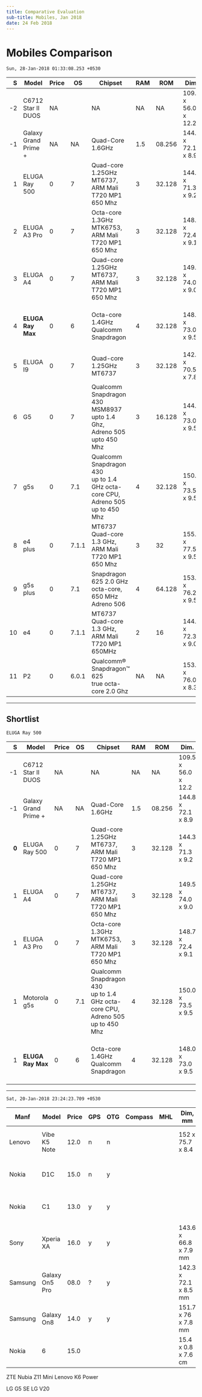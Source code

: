 ```yaml
---
title: Comparative Evaluation
sub-title: Mobiles, Jan 2018
date: 24 Feb 2018
---
```


# Mobiles Comparison

`Sun, 28-Jan-2018 01:33:08.253 +0530`

|   S | Model                     | Price | OS    | Chipset                                                                                 | RAM | ROM    | Dim.                | Wt  |     Area |    Pixels | Display                                                  | Batt. | Connet...                             | Locn.                       | Sensors                                                                                    | Glass              |
| ---:| ------------------------- | ----- | ----- | --------------------------------------------------------------------------------------- | --- | ------ | ------------------- | --- | --------:| ---------:| -------------------------------------------------------- | ----- | ------------------------------------- | --------------------------- | ------------------------------------------------------------------------------------------ | ------------------ |
|  -2 | C6712 <br/>Star II DUOS   | NA    |       | NA                                                                                      | NA  | NA     | 109.5 x 56.0 x 12.2 | 100 |  `6,132` |    96,000 | ? (3.2)<br/>(240 x 400)<br/>146 PPI                      | 1,200 | NA                                    |                             | Accelerometer<br/>Proximity                                                                | NA                 |
|  -1 | Galaxy Grand <br/>Prime + | NA    | NA    | Quad-Core 1.6GHz                                                                        | 1.5 | 08.256 | 144.8 x 72.1 x 8.9  | 160 | `10,440` |   518,400 | 12.7 (5.0)<br/>qHD (960 x 540)                           | 2,600 | NA                                    | GPS<br/>Glonass             | NA                                                                                         | NA                 |
|   1 | ELUGA Ray 500             | 0     | 7     | Quad-core 1.25GHz MT6737, <br/>ARM Mali T720 MP1 650 Mhz                                | 3   | 32.128 | 144.3 x 71.3 x 9.2  | 163 | `10,288` |   921,600 | 12.7 (5)<br/>HD 720p (1280×720)<br/>282 ppi<br/>         | 4,000 | USB OTG                               | GPS                         | Accelerometer<br/>Proximity<br/>Ambient light<br/>Finger print                             | NEG2 GLASS         |
|   2 | ELUGA A3 Pro              | 0     | 7     | Octa-core 1.3GHz MTK6753, <br/>ARM Mali T720 MP1 650 Mhz                                | 3   | 32.128 | 148.7 x 72.4 x 9.1  | 161 | `10,765` |   921,600 | 13.21 (5.2)<br/>HD 720p (1280×720)                       | 4,000 | USB OTG                               | GPS                         | Accelerometer<br/>Proximity<br/>Ambient light<br/>Finger print                             | Asahi Dragon Trial |
|   3 | ELUGA A4                  | 0     | 7     | Quad-core 1.25GHz MT6737, <br/>ARM Mali T720 MP1 650 Mhz                                | 3   | 32.128 | 149.5 x 74.0 x 9.0  | 162 | `11,063` |   921,600 | 13.21 (5.2)<br/>HD 720p (1280×720)                       | 5,000 | USB OTG                               | GPS                         | Accelerometer<br/>Proximity<br/>Ambient light<br/>Finger print                             | NEG2 GLASS         |
|   4 | **ELUGA Ray Max**         | 0     | 6     | Octa-core 1.4GHz <br/>Qualcomm Snapdragon                                               | 4   | 32.128 | 148.0 x 73.0 x 9.5  | 165 | `10,804` | 2,073,600 | 13.21(5.2)<br/>FHD (1920*1080)                           | 3,000 | USB OTG                               | GPS                         | Accelerometer<br/>Proximity<br/>Ambient light<br/>Finger print<br/>Compass<br/>Hall sensor | NA                 |
|   5 | ELUGA I9                  | 0     | 7     | Quad-core 1.25GHz MT6737                                                                | 3   | 32.128 | 142.5 x 70.5 x 7.8  | 143 | `10,046` |   921,600 | 12.7 (5)<br/>HD 720p (1280×720)                          | 2,500 | USB OTG                               | GPS                         | Accelerometer<br/>Proximity<br/>Ambient light<br/>Finger print                             | NA                 |
|   6 | G5                        | 0     | 7     | Qualcomm Snapdragon 430 <br/>MSM8937 upto 1.4 Ghz, <br/>Adreno 505 upto 450 Mhz         | 3   | 16.128 | 144.3 x 73.0 x 9.5  | 145 | `10,533` | 2,073,600 | 12.70 (5) <br/>HD 1080p (1920 x 1080)<br/>441 ppi<br/>   | 2,800 | Micro USB<br/>3.5 mm port             | GPS,<br/>A-GPS,<br/>GLONASS | Accelerometer<br/>Proximity<br/>Ambient Light<br/>Fingerprint<br/>Gyroscope                | NA                 |
|   7 | g5s                       | 0     | 7.1   | Qualcomm Snapdragon 430 <br/>up to 1.4 GHz octa-core CPU, <br/>Adreno 505 up to 450 Mhz | 4   | 32.128 | 150.0 x 73.5 x 9.5  | 157 | `11,025` | 2,073,600 | 13.20cm (5.2”)<br/>FHD 1080p (1920×1080)<br/>424 ppi | 3,000 | Micro USB<br/>3.5 mm port             | GPS,<br/>A-GPS,<br/>GLONASS | Accelerometer<br/>Proximity<br/>Ambient Light<br/>Fingerprint<br/>Gyroscope                | NA                 |
|   8 | e4 plus                   | 0     | 7.1.1 | MT6737 Quad-core 1.3 GHz, <br/>ARM Mali T720 MP1 650 Mhz                                | 3   | 32     | 155.0 x 77.5 x 9.5  | 198 | `12,012` |        NA | 13.97 (5.5) <br/>HD (1280×720) <br/>267 ppi              | 5,000 | Micro USB<br/>3.5 mm port             | GPS,<br/>AGPS               | Accelerometer<br/>Proximity<br/>Ambient Light                                              | NA                 |
|   9 | g5s plus                  | 0     | 7.1   | Snapdragon 625 2.0 GHz octa-core, <br/>650 MHz Adreno 506                               | 4   | 64.128 | 153.5 x 76.2 x 9.5  | 168 | `11,696` |        NA | 13.97 (5.5)<br/>HD 1080p (1920×1080)<br/>401 ppi         | 3,000 | Micro USB<br/>3.5 mm port             | GPS,<br/>A-GPS,<br/>GLONASS | Accelerometer<br/>Proximity<br/>Ambient Light<br/>Gravitation                              | NA                 |
|  10 | e4                        | 0     | 7.1.1 | MT6737 Quad-core 1.3 GHz, <br/>ARM Mali T720 MP1 650MHz                                 | 2   | 16     | 144.7 x 72.3 x 9.0  | 151 | `10,461` |        NA | 12.7 (5) <br/>HD 720p (1280×720)<br/>294 PPI             | 2,800 | Micro USB<br/>3.5 mm port<br/>USB OTG | GPS                         | Accelerometer<br/>Proximity<br/>Ambient Light<br/>Gravitation                              | NA                 |
|  11 | P2                        | 0     | 6.0.1 | Qualcomm® Snapdragon™ 625 <br/>true octa-core 2.0 Ghz                                   | NA  | NA     | 153.0 x 76.0 x 8.3  | 177 | `11,628` |        NA | 13.97 (5.5) <br/>HD (1920 x 1080)                        | 5,100 | NA                                    | A-GPS                       | NA                                                                                         | NA                 |

---

## Shortlist
`ELUGA Ray 500`

|     S | Model                     | Price | OS  | Chipset                                                                                 | RAM | ROM    | Dim.                | Wt  |     Area |    Pixels | Display                                                  | Batt. | Connet...                 | Locn.                       | Sensors                                                                                    | Glass              |
| -----:| ------------------------- | ----- | --- | --------------------------------------------------------------------------------------- | --- | ------ | ------------------- | --- | --------:| ---------:| -------------------------------------------------------- | ----- | ------------------------- | --------------------------- | ------------------------------------------------------------------------------------------ | ------------------ |
|    -1 | C6712 <br/>Star II DUOS   | NA    |     | NA                                                                                      | NA  | NA     | 109.5 x 56.0 x 12.2 | 100 |  `6,132` |    96,000 | ? (3.2)<br/>(240 x 400)<br/>146 PPI                      | 1,200 | NA                        |                             | Accelerometer<br/>Proximity                                                                | NA                 |
|    -1 | Galaxy Grand <br/>Prime + | NA    | NA  | Quad-Core 1.6GHz                                                                        | 1.5 | 08.256 | 144.8 x 72.1 x 8.9  | 160 | `10,440` |   518,400 | 12.7 (5.0)<br/>qHD (960 x 540)                           | 2,600 | NA                        | GPS<br/>Glonass             | NA                                                                                         | NA                 |
| **0** | ELUGA Ray 500             | 0     | 7   | Quad-core 1.25GHz MT6737, <br/>ARM Mali T720 MP1 650 Mhz                                | 3   | 32.128 | 144.3 x 71.3 x 9.2  | 163 | `10,288` |   921,600 | 12.7 (5)<br/>HD 720p (1280×720)<br/>282 ppi<br/>         | 4,000 | USB OTG                   | GPS                         | Accelerometer<br/>Proximity<br/>Ambient light<br/>Finger print                             | NEG2 GLASS         |
|     1 | ELUGA A4                  | 0     | 7   | Quad-core 1.25GHz MT6737, <br/>ARM Mali T720 MP1 650 Mhz                                | 3   | 32.128 | 149.5 x 74.0 x 9.0  | 162 | `11,063` |   921,600 | 13.21 (5.2)<br/>HD 720p (1280×720)                       | 5,000 | USB OTG                   | GPS                         | Accelerometer<br/>Proximity<br/>Ambient light<br/>Finger print                             | NEG2 GLASS         |
|     1 | ELUGA A3 Pro              | 0     | 7   | Octa-core 1.3GHz MTK6753, <br/>ARM Mali T720 MP1 650 Mhz                                | 3   | 32.128 | 148.7 x 72.4 x 9.1  | 161 | `10,765` |   921,600 | 13.21 (5.2)<br/>HD 720p (1280×720)                       | 4,000 | USB OTG                   | GPS                         | Accelerometer<br/>Proximity<br/>Ambient light<br/>Finger print                             | Asahi Dragon Trial |
|     1 | Motorola g5s              | 0     | 7.1 | Qualcomm Snapdragon 430 <br/>up to 1.4 GHz octa-core CPU, <br/>Adreno 505 up to 450 Mhz | 4   | 32.128 | 150.0 x 73.5 x 9.5  | 157 | `11,025` | 2,073,600 | 13.20cm (5.2”)<br/>FHD 1080p (1920×1080)<br/>424 ppi | 3,000 | Micro USB<br/>3.5 mm port | GPS,<br/>A-GPS,<br/>GLONASS | Accelerometer<br/>Proximity<br/>Ambient Light<br/>Fingerprint<br/>Gyroscope                | NA                 |
|     1 | **ELUGA Ray Max**         | 0     | 6   | Octa-core 1.4GHz <br/>Qualcomm Snapdragon                                               | 4   | 32.128 | 148.0 x 73.0 x 9.5  | 165 | `10,804` | 2,073,600 | 13.21(5.2)<br/>FHD (1920*1080)                           | 3,000 | USB OTG                   | GPS                         | Accelerometer<br/>Proximity<br/>Ambient light<br/>Finger print<br/>Compass<br/>Hall sensor | NA                 |

---

`Sat, 20-Jan-2018 23:24:23.709 +0530`

| Manf    | Model          | Price | GPS | OTG | Compass | MHL | Dim, mm               | Wt, gms | Batt | Resolution                  | Screen | OS  |
| ------- | -------------- | ----- | --- | --- | ------- | --- | --------------------- | ------- | ---- | --------------------------- | ------ | --- |
| Lenovo  | Vibe K5 Note   | 12.0  | n   | n   |         |     | 152 x 75.7 x 8.4      | 165     | 3500 | 1080 x 1920 Pixels, 401 ppi | 5.5    | 6.0 |
| Nokia   | D1C            | 15.0  | n   | y   |         |     |                       |         | 3500 | 1920 x 1080 Pixels, 441 ppi | 5.0    | 7.0 |
| Nokia   | C1             | 13.0  | y   | y   |         |     |                       |         | 2800 | 1080 x 1920 Pixels, 401 pp  | 5.5    | 6.0 |
| Sony    | Xperia XA      | 16.0  | y   | y   |         |     | 143.6 x 66.8 x 7.9 mm | 138     | 2300 | 720 x 1280 Pixels, 294 ppi  | 5.0    | 6.0 |
| Samsung | Galaxy On5 Pro | 08.0  | ?   | y   |         |     | 142.3 x 72.1 x 8.5 mm | 149     | 2600 | 720 x 1280 Pixels, 294 ppi  | 5.0    | 6.0 |
| Samsung | Galaxy On8     | 14.0  | y   | y   |         |     | 151.7 x 76 x 7.8 mm   | 170     | 3300 | 1080 x 1920 Pixels, 401 ppi | 5.5    | 6.0 |
| Nokia   | 6              | 15.0  |     |     |         |     | 15.4 x 0.8 x 7.6 cm   |         | 1 AA |                             |        |     |


ZTE Nubia Z11 Mini
Lenovo K6 Power

LG G5 SE
LG V20

